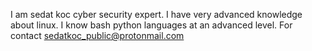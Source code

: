 I am sedat koc cyber security expert. 
I have very advanced knowledge about linux.
I know bash python languages at an advanced level.
For contact sedatkoc_public@protonmail.com

